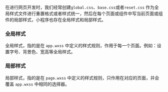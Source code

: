 在进行网页开发时，我们经常创建`global.css`、`base.css`或者`reset.css` 作为全局样式文件进行重置格式或者样式统一，然后在每个页面或组件中写当前页面或组件的局部样式，小程序也存在全局样式和局部样式。

### 全局样式

全局样式，指的是在 `app.wxss` 中定义的样式规则，作用于每一个页面。例如：设置字号、背景色、宽高等全局样式。

### 局部样式

局部样式，指的是在 `page.wxss` 中定义的样式规则，只作用在对应的页面，并会覆盖 `app.wxss` 中相同的选择器。

